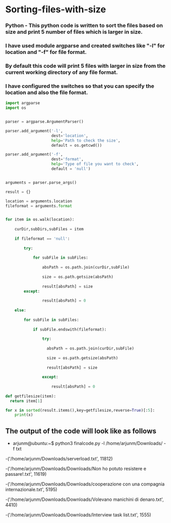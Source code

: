 # Sorting-files-with-size
### Python - This python code is written to sort the files based on size and print 5 number of files which is larger in size. 
### I have used module argparse and created switches like "-l" for location and "-f" for file format. 
### By default this code will print 5 files with larger in size from the current working directory of any file format. 
### I have configured the switches so that you can specify the location and also the file format. 

```python
import argparse
import os


parser = argparse.ArgumentParser()

parser.add_argument('-l',
                    dest='location',
                    help='Path to check the size',
                    default = os.getcwd())

parser.add_argument('-f',
                    dest='format',
                    help='Type of file you want to check',
                    default = 'null')


arguments = parser.parse_args()

result = {}

location = arguments.location
fileformat = arguments.format


for item in os.walk(location):
   
    curDir,subDirs,subFiles = item
    
    if fileformat == 'null':
        
        try:
    
            for subFile in subFiles:
      
                absPath = os.path.join(curDir,subFile)
      
                size = os.path.getsize(absPath)
      
                result[absPath] = size
        except:
            
                result[absPath] = 0
        
    else:
        
        for subFile in subFiles:
            
            if subFile.endswith(fileformat):
                
                try:
      
                  absPath = os.path.join(curDir,subFile)
      
                  size = os.path.getsize(absPath)
      
                  result[absPath] = size
        
                except:
                
                    result[absPath] = 0
        
def getfilesize(item):
  return item[1]

for x in sorted(result.items(),key=getfilesize,reverse=True)[:5]:
    print(x)
```

## The output of the code will look like as follows


- arjunm@ubuntu:~$ python3 finalcode.py -l /home/arjunm/Downloads/ -f txt

-('/home/arjunm/Downloads/serverload.txt', 11812)

-('/home/arjunm/Downloads/Downloads/Non ho potuto resistere e passare!.txt', 11619)

-('/home/arjunm/Downloads/Downloads/cooperazione con una compagnia internazionale.txt', 5195)

-('/home/arjunm/Downloads/Downloads/Volevano manichini di denaro.txt', 4410)

-('/home/arjunm/Downloads/Downloads/Interview task list.txt', 1555)

